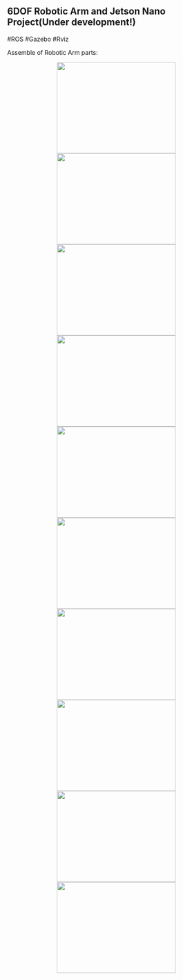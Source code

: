## 6DOF Robotic Arm and Jetson Nano Project(Under development!)
 #ROS #Gazebo #Rviz

Assemble of Robotic Arm parts:

<p align="center" >
  <img width="275" height="210" src="https://github.com/ahmadkh1995/My_Robotic/blob/master/Photos/Assembly/1.jpg">
  <img width="275" height="210" src="https://github.com/ahmadkh1995/My_Robotic/blob/master/Photos/Assembly/2.jpg">
  <img width="275" height="210" src="https://github.com/ahmadkh1995/My_Robotic/blob/master/Photos/Assembly/3.jpg">
  <img width="275" height="210" src="https://github.com/ahmadkh1995/My_Robotic/blob/master/Photos/Assembly/4.jpg">
  <img width="275" height="210" src="https://github.com/ahmadkh1995/My_Robotic/blob/master/Photos/Assembly/5.jpg">
  <img width="275" height="210" src="https://github.com/ahmadkh1995/My_Robotic/blob/master/Photos/Assembly/6.jpg">
  <img width="275" height="210" src="https://github.com/ahmadkh1995/My_Robotic/blob/master/Photos/Assembly/7.jpg">
  <img width="275" height="210" src="https://github.com/ahmadkh1995/My_Robotic/blob/master/Photos/Assembly/8.jpg">
  <img width="275" height="210" src="https://github.com/ahmadkh1995/My_Robotic/blob/master/Photos/Assembly/9.jpg">
  <img width="275" height="210" src="https://github.com/ahmadkh1995/My_Robotic/blob/master/Photos/Assembly/10.jpg">
 
</p>
